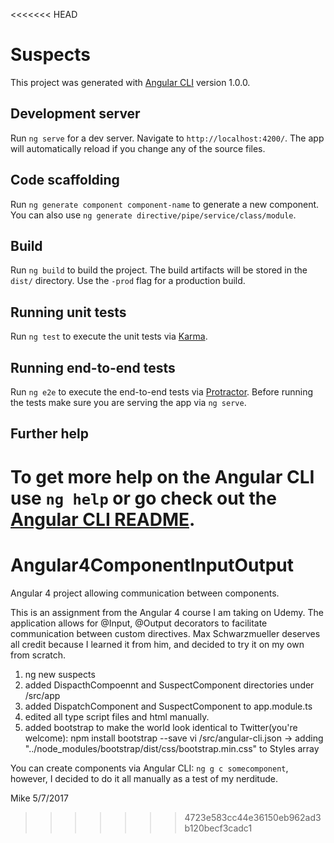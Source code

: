 <<<<<<< HEAD
# Suspects

This project was generated with [Angular CLI](https://github.com/angular/angular-cli) version 1.0.0.

## Development server

Run `ng serve` for a dev server. Navigate to `http://localhost:4200/`. The app will automatically reload if you change any of the source files.

## Code scaffolding

Run `ng generate component component-name` to generate a new component. You can also use `ng generate directive/pipe/service/class/module`.

## Build

Run `ng build` to build the project. The build artifacts will be stored in the `dist/` directory. Use the `-prod` flag for a production build.

## Running unit tests

Run `ng test` to execute the unit tests via [Karma](https://karma-runner.github.io).

## Running end-to-end tests

Run `ng e2e` to execute the end-to-end tests via [Protractor](http://www.protractortest.org/).
Before running the tests make sure you are serving the app via `ng serve`.

## Further help

To get more help on the Angular CLI use `ng help` or go check out the [Angular CLI README](https://github.com/angular/angular-cli/blob/master/README.md).
=======
# Angular4ComponentInputOutput
Angular 4 project allowing communication between components.

This is an assignment from the Angular 4 course I am taking on Udemy.  The application allows for @Input, @Output decorators to facilitate communication between custom directives.  Max Schwarzmueller deserves all credit because I learned it from him, and decided to try it on my own from scratch.

1. ng new suspects
2. added DispacthCompoennt and SuspectComponent directories under /src/app
3. added DispatchComponent and SuspectComponent to app.module.ts
4. edited all type script files and html manually.
5. added bootstrap to make the world look identical to Twitter(you're welcome):
  npm install bootstrap --save
  vi /src/angular-cli.json -> adding "../node_modules/bootstrap/dist/css/bootstrap.min.css" to Styles array
  
  You can create components via Angular CLI: `ng g c somecomponent`, however, I decided to do it all manually as a test of my nerditude.
  
  Mike 5/7/2017
>>>>>>> 4723e583cc44e36150eb962ad3b120becf3cadc1
